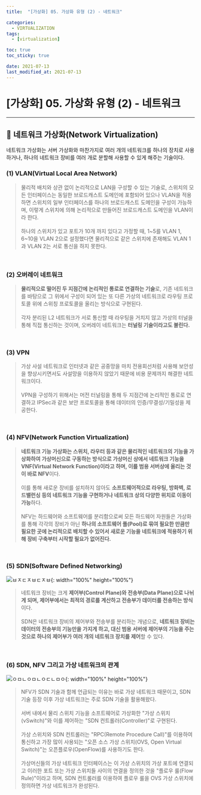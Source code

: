 ```yaml
---
title:  "[가상화] 05. 가상화 유형 (2) - 네트워크" 

categories:
  - VIRTUALIZATION
tags:
  - [virtualization]

toc: true
toc_sticky: true

date: 2021-07-13
last_modified_at: 2021-07-13
---
```

# [가상화] 05. 가상화 유형 (2) - 네트워크
---

<style>
table {
    font-size: 12pt;
}
table th:first-of-type {
    width: 5%;
}
table th:nth-of-type(2) {
    width: 15%;
}
table th:nth-of-type(3) {
    width: 50%;
}
table th:nth-of-type(4) {
    width: 30%;
}
</style>

## 🔔 네트워크 가상화(Network Virtualization)

네트워크 가상화는 서버 가상화와 마찬가지로 여러 개의 네트워크를 하나의 장치로 사용하거나, 하나의 네트워크 장비를 여러 개로 분할해 사용할 수 있게 해주는 기술이다.

### (1) VLAN(Virtual Local Area Network)

> ​물리적 배치와 상관 없이 논리적으로 LAN을 구성할 수 있는 기술로, 스위치의 모든 인터페이스는 동일한 브로드캐스트 도메인에 포함되어 있으나 VLAN을 적용하면 스위치의 일부 인터페이스를 하나의 브로드캐스트 도메인을 구성이 가능하며, 이렇게 스위치에 의해 논리적으로 만들어진 브로드캐스트 도메인을 VLAN이라 한다. <br><br>
하나의 스위치가 있고 포트가 10개 까지 있다고 가정할 때, 1~5를 VLAN 1, 6~10을 VLAN 2으로 설정했다면 물리적으로 같은 스위치에 존재해도 VLAN 1과 VLAN 2는 서로 통신을 하지 못한다.

<br>

### (2) 오버레이 네트워크

> **물리적으로 떨어진 두 지점간에 논리적인 통로로 연결하는 기술**로, 기존 네트워크를 바탕으로 그 위에서 구성이 되어 있는 또 다른 가상의 네트워크로 라우팅 프로토콜 위에 스위칭 프로토콜을 올리는 방식으로 구현된다. <br><br>
각자 분리된 L2 네트워크가 서로 통신할 때 라우팅을 거치지 않고 가상의 터널을 통해 직접 통신하는 것이며, 오버레이 네트워크는 **터널링 기술이라고도 불린다.**

<br>

### (3) VPN

> 가상 사설 네트워크로 인터넷과 같은 공중망을 마치 전용회선처럼 사용해 보안성을 향상시키면서도 사설망을 이용하지 않았기 때문에 비용 문제까지 해결한 네트워크이다. <br><br>
VPN을 구성하기 위해서는 머전 터널링을 통해 두 지점간에 논리적인 통로로 연결하고 IPSec과 같은 보안 프로토콜을 통해 데이터의 인증/무결성/기밀성을 제공한다.

<br>

### (4) NFV(Network Function Virtualization)

> **네트워크 기능 가상화는 스위치, 라우터 등과 같은 물리적인 네트워크의 기능을 가상화하여 가상머신으로 구동하는 방식으로 가상머신 상에서 네트워크 기능을 VNF(Virtual Network Function)이라고 하며, 이를 범용 서버상에 올리는 것이 바로 NFV**이다. <br><br>
이를 통해 새로운 장비를 설치하지 않아도 **소프트웨어적으로 라우팅, 방화벽, 로드밸런싱 등의 네트워크 기능을 구현하거나 네트워크 상의 다양한 위치로 이동이 가능**하다.<br><br>
NFV는 하드웨어와 소프트웨어를 분리함으로써 모든 하드웨어 자원들은 가상화를 통해 각각의 장비가 아닌 **하나의 소프트웨어 풀(Pool)로 묶여 필요한 만큼만 필요한 곳에 논리적으로 배치할 수 있어서 새로운 기능을 네트워크에 적용하기 위해 장비 구축부터 시작할 필요가 없어진다.**

<br>

### (5) SDN(Software Defined Networking)

![ㅂㅈㄷㅈㅂㄷㅈㅂ](https://user-images.githubusercontent.com/42735894/222971243-c6c3c03c-68e5-4ba1-9c7a-d39193f24967.png){: width="100%" height="100%"}

> 네트워크 장비는 크게 **제어부(Control Plane)와 전송부(Data Plane)으로 나뉘게 되며, 제어부에서는 최적의 경로를 계산하고 전송부가 데이터를 전송하는 방식**이다.<br><br>
SDN은 네트워크 장비의 제어부와 전송부를 분리하는 개념으로, **네트워크 장비는 데이터의 전송부의 기능만을 가지게 하고, 대신 범용 서버에 제어부의 기능을 주는 것으로 하나의 제어부가 여러 개의 네트워크 장치를 제어**할 수 있다.

<br>

### (6) SDN, NFV 그리고 가상 네트워크의 관계

![ㅇㅁㄴㅇㅁㄴㅇㄷㄴㅁㅇ](https://user-images.githubusercontent.com/42735894/222971315-85d8f116-3cec-4fe8-95a0-069646e14204.png){: width="100%" height="100%"}

> NFV가 SDN 기술과 함께 언급되는 이유는 바로 가상 네트워크 때문이고, SDN 기술 등장 이후 가상 네트워크는 주로 SDN 기술을 활용해왔다.<br><br>
서버 내에서 물리 스위치 기능을 소프트웨어로 가상화한 "가상 스위치(vSwitch)"와 이를 제어하는 "SDN 컨트롤러(Controller)"로 구현된다.<br><br>
가상 스위치와 SDN 컨트롤러는 "RPC(Remote Procedure Call)"를 이용하여 통신하고 가장 많이 사용되는 "오픈 소스 가상 스위치(OVS, Open Virtual Switch)"는 오픈플로우(OpenFlow)를 사용하기도 한다.<br><br>
가상머신들의 가상 네트워크 인터페이스는 이 가상 스위치의 가상 포트에 연결되고 이러한 포트 또는 가상 스위치들 사이의 연결을 정의한 것을 "플로우 룰(Flow Rule)"이라고 하며, SDN 컨트롤러를 이용하여 플로우 룰을 OVS 가상 스위치에 정의하면 가상 네트워크가 완성된다.